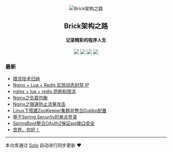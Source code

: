 <p align="center"><img alt="Brick架构之路" src="https://avatars2.githubusercontent.com/u/34621716?v=4"></p><h2 align="center">
Brick架构之路
</h2>

<h4 align="center">记录精彩的程序人生</h4>
<p align="center"><a title="Brick架构之路" target="_blank" href="https://github.com/zhangzhanhang/solo-blog"><img src="https://img.shields.io/github/last-commit/zhangzhanhang/solo-blog.svg?style=flat-square"></a>
<a title="GitHub repo size in bytes" target="_blank" href="https://github/zhangzhanhang/solo-blog"><img src="https://img.shields.io/github/repo-size/zhangzhanhang/solo-blog.svg?style=flat-square"></a>
<a title="Solo Version" target="_blank" href="https://github.com/b3log/solo/releases"><img src="https://img.shields.io/badge/solo-3.6.0-f1e05a.svg?style=flat-square&color=blueviolet"></a>
<a title="Hits" target="_blank" href="https://github.com/b3log/hits"><img src="https://hits.b3log.org/zhangzhanhang/solo-blog.svg"></a></p>

### 最新

* [限流技术归纳](http://www.brick.org.cn/articles/2019/04/28/1556465863773.html)
* [Nginx + Lua + Redis 实现动态封禁 IP](http://www.brick.org.cn/articles/2019/04/28/1556464199768.html)
* [nginx + lua + redis 防刷和限流](http://www.brick.org.cn/articles/2019/04/28/1556461957400.html)
* [Nginx之负载均衡](http://www.brick.org.cn/articles/2019/04/28/1556461320345.html)
* [Nginx之限速防止流量攻击](http://www.brick.org.cn/articles/2019/04/28/1556460988943.html)
* [Linux下搭建ZooKeeper集群并整合Dubbo配置](http://www.brick.org.cn/articles/2019/04/28/1556460375621.html)
* [基于Spring Security的单点登录](http://www.brick.org.cn/articles/2019/04/28/1556459090657.html)
* [SpringBoot整合OAuth2保证api接口安全](http://www.brick.org.cn/articles/2019/04/28/1556435668557.html)
* [世界，你好！](http://www.brick.org.cn/hello-solo)



---

本仓库通过 [Solo](https://github.com/b3log/solo) 自动进行同步更新 ❤️ 